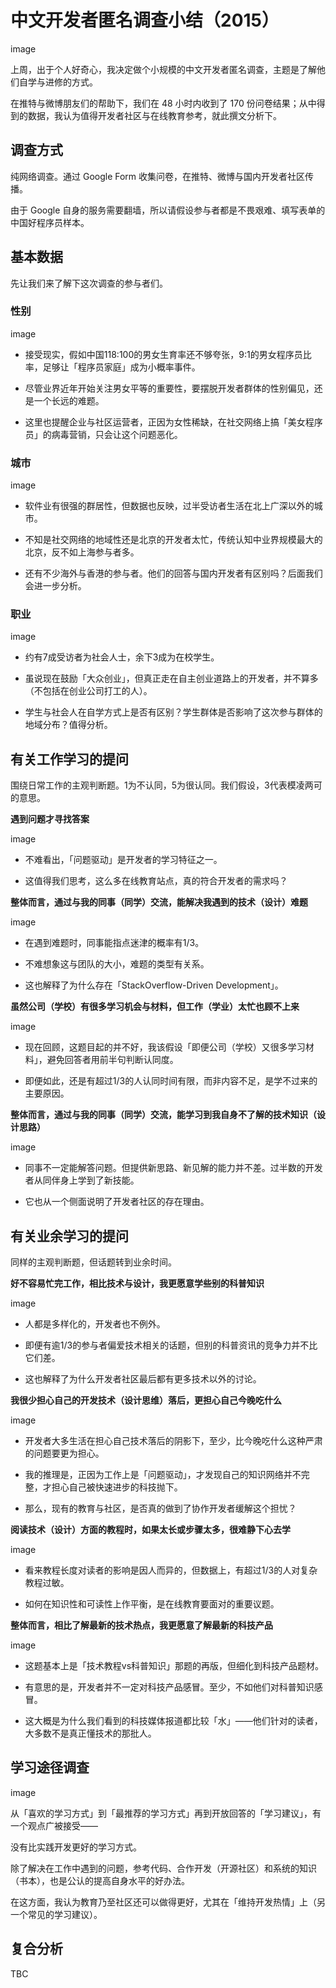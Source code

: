 
中文开发者匿名调查小结（2015）
=========================

image

上周，出于个人好奇心，我决定做个小规模的中文开发者匿名调查，主题是了解他们自学与进修的方式。

在推特与微博朋友们的帮助下，我们在 48 小时内收到了 170 份问卷结果；从中得到的数据，我认为值得开发者社区与在线教育参考，就此撰文分析下。

## 调查方式

纯网络调查。通过 Google Form 收集问卷，在推特、微博与国内开发者社区传播。

由于 Google 自身的服务需要翻墙，所以请假设参与者都是不畏艰难、填写表单的中国好程序员样本。

## 基本数据

先让我们来了解下这次调查的参与者们。

### 性别

image

- 接受现实，假如中国118:100的男女生育率还不够夸张，9:1的男女程序员比率，足够让「程序员家庭」成为小概率事件。

- 尽管业界近年开始关注男女平等的重要性，要摆脱开发者群体的性别偏见，还是一个长远的难题。

- 这里也提醒企业与社区运营者，正因为女性稀缺，在社交网络上搞「美女程序员」的病毒营销，只会让这个问题恶化。

### 城市

image

- 软件业有很强的群居性，但数据也反映，过半受访者生活在北上广深以外的城市。

- 不知是社交网络的地域性还是北京的开发者太忙，传统认知中业界规模最大的北京，反不如上海参与者多。

- 还有不少海外与香港的参与者。他们的回答与国内开发者有区别吗？后面我们会进一步分析。

### 职业

image

- 约有7成受访者为社会人士，余下3成为在校学生。

- 虽说现在鼓励「大众创业」，但真正走在自主创业道路上的开发者，并不算多（不包括在创业公司打工的人）。

- 学生与社会人在自学方式上是否有区别？学生群体是否影响了这次参与群体的地域分布？值得分析。

## 有关工作学习的提问

围绕日常工作的主观判断题。1为不认同，5为很认同。我们假设，3代表模凌两可的意思。

**遇到问题才寻找答案**

image

- 不难看出，「问题驱动」是开发者的学习特征之一。

- 这值得我们思考，这么多在线教育站点，真的符合开发者的需求吗？

**整体而言，通过与我的同事（同学）交流，能解决我遇到的技术（设计）难题**

image

- 在遇到难题时，同事能指点迷津的概率有1/3。

- 不难想象这与团队的大小，难题的类型有关系。

- 这也解释了为什么存在「StackOverflow-Driven Development」。

**虽然公司（学校）有很多学习机会与材料，但工作（学业）太忙也顾不上来**

image

- 现在回顾，这题目起的并不好，我该假设「即便公司（学校）又很多学习材料」，避免回答者用前半句判断认同度。

- 即便如此，还是有超过1/3的人认同时间有限，而非内容不足，是学不过来的主要原因。

**整体而言，通过与我的同事（同学）交流，能学习到我自身不了解的技术知识（设计思路）**

image

- 同事不一定能解答问题。但提供新思路、新见解的能力并不差。过半数的开发者从同伴身上学到了新技能。

- 它也从一个侧面说明了开发者社区的存在理由。

## 有关业余学习的提问

同样的主观判断题，但话题转到业余时间。

**好不容易忙完工作，相比技术与设计，我更愿意学些别的科普知识**

image

- 人都是多样化的，开发者也不例外。

- 即便有逾1/3的参与者偏爱技术相关的话题，但别的科普资讯的竞争力并不比它们差。

- 这也解释了为什么开发者社区最后都有更多技术以外的讨论。

**我很少担心自己的开发技术（设计思维）落后，更担心自己今晚吃什么**

image

- 开发者大多生活在担心自己技术落后的阴影下，至少，比今晚吃什么这种严肃的问题要更为担心。

- 我的推理是，正因为工作上是「问题驱动」，才发现自己的知识网络并不完整，才担心自己被快速进步的科技抛下。

- 那么，现有的教育与社区，是否真的做到了协作开发者缓解这个担忧？

**阅读技术（设计）方面的教程时，如果太长或步骤太多，很难静下心去学**

image

- 看来教程长度对读者的影响是因人而异的，但数据上，有超过1/3的人对复杂教程过敏。

- 如何在知识性和可读性上作平衡，是在线教育要面对的重要议题。

**整体而言，相比了解最新的技术热点，我更愿意了解最新的科技产品**

image

- 这题基本上是「技术教程vs科普知识」那题的再版，但细化到科技产品题材。

- 有意思的是，开发者并不一定对科技产品感冒。至少，不如他们对科普知识感冒。

- 这大概是为什么我们看到的科技媒体报道都比较「水」——他们针对的读者，大多数不是真正懂技术的那批人。

## 学习途径调查

image

从「喜欢的学习方式」到「最推荐的学习方式」再到开放回答的「学习建议」，有一个观点广被接受——

没有比实践开发更好的学习方式。

除了解决在工作中遇到的问题，参考代码、合作开发（开源社区）和系统的知识（书本），也是公认的提高自身水平的好办法。

在这方面，我认为教育乃至社区还可以做得更好，尤其在「维持开发热情」上（另一个常见的学习建议）。

## 复合分析

TBC
